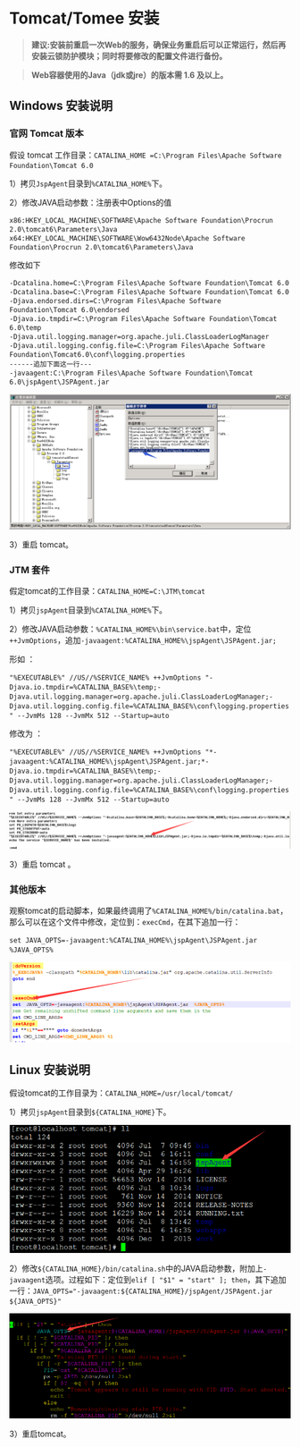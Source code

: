 # Tomcat/Tomee 安装
>**建议:安装前重启一次Web的服务，确保业务重启后可以正常运行，然后再安装云锁防护模块；同时将要修改的配置文件进行备份。**

>**Web容器使用的Java（jdk或jre）的版本需 1.6 及以上。**

## Windows 安装说明

### 官网 Tomcat 版本

假设 tomcat 工作目录：`CATALINA_HOME =C:\Program Files\Apache Software Foundation\Tomcat 6.0`

1）拷贝`JspAgent`目录到`%CATALINA_HOME%`下。

2）修改JAVA启动参数：注册表中Options的值
    
    x86:HKEY_LOCAL_MACHINE\SOFTWARE\Apache Software Foundation\Procrun 2.0\tomcat6\Parameters\Java
    x64:HKEY_LOCAL_MACHINE\SOFTWARE\Wow6432Node\Apache Software Foundation\Procrun 2.0\tomcat6\Parameters\Java
修改如下

    -Dcatalina.home=C:\Program Files\Apache Software Foundation\Tomcat 6.0
    -Dcatalina.base=C:\Program Files\Apache Software Foundation\Tomcat 6.0
    -Djava.endorsed.dirs=C:\Program Files\Apache Software Foundation\Tomcat 6.0\endorsed
    -Djava.io.tmpdir=C:\Program Files\Apache Software Foundation\Tomcat 6.0\temp
    -Djava.util.logging.manager=org.apache.juli.ClassLoaderLogManager
    -Djava.util.logging.config.file=C:\Program Files\Apache Software Foundation\Tomcat6.0\conf\logging.properties
    ------追加下面这一行---
    -javaagent:C:\Program Files\Apache Software Foundation\Tomcat 6.0\jspAgent\JSPAgent.jar

![](/assets/Windows_Tomcat_1.png)

3）重启 tomcat。

### JTM 套件

假定tomcat的工作目录：`CATALINA_HOME=C:\JTM\tomcat`

1）拷贝`jspAgent`目录到`%CATALINA_HOME%`下。

2）修改JAVA启动参数：`%CATALINA_HOME%\bin\service.bat`中，定位`++JvmOptions`，追加`-javaagent:%CATALINA_HOME%\jspAgent\JSPAgent.jar;`

形如 ：

`"%EXECUTABLE%" //US//%SERVICE_NAME% ++JvmOptions "-Djava.io.tmpdir=%CATALINA_BASE%\temp;-Djava.util.logging.manager=org.apache.juli.ClassLoaderLogManager;-Djava.util.logging.config.file=%CATALINA_BASE%\conf\logging.properties" --JvmMs 128 --JvmMx 512 --Startup=auto`

修改为 ：

`"%EXECUTABLE%" //US//%SERVICE_NAME% ++JvmOptions "*-javaagent:%CATALINA_HOME%\jspAgent\JSPAgent.jar;*-Djava.io.tmpdir=%CATALINA_BASE%\temp;-Djava.util.logging.manager=org.apache.juli.ClassLoaderLogManager;-Djava.util.logging.config.file=%CATALINA_BASE%\conf\logging.properties" --JvmMs 128 --JvmMx 512 --Startup=auto`

![](/assets/Windows_Tomcat_2.png)

3）重启 tomcat 。

### 其他版本

观察tomcat的启动脚本，如果最终调用了`%CATALINA_HOME%/bin/catalina.bat`，那么可以在这个文件中修改，定位到：`execCmd`，在其下追加一行：

`set JAVA_OPTS=-javaagent:%CATALINA_HOME%\jspAgent\JSPAgent.jar  %JAVA_OPTS%`

![](/assets/Windows_Tomcat_3.png)

## Linux 安装说明

假设tomcat的工作目录为：`CATALINA_HOME=/usr/local/tomcat/`

1）拷贝`jspAgent`目录到`${CATALINA_HOME}`下。

![](/assets/Linux_Tomcat_1.png)

2）修改`${CATALINA_HOME}/bin/catalina.sh`中的JAVA启动参数，附加上`-javaagent`选项。过程如下：定位到`elif [ "$1" = "start" ]; then`，其下追加一行：`JAVA_OPTS="-javaagent:${CATALINA_HOME}/jspAgent/JSPAgent.jar ${JAVA_OPTS}"`

![](/assets/Linux_Tomcat_2.png)

3）重启tomcat。